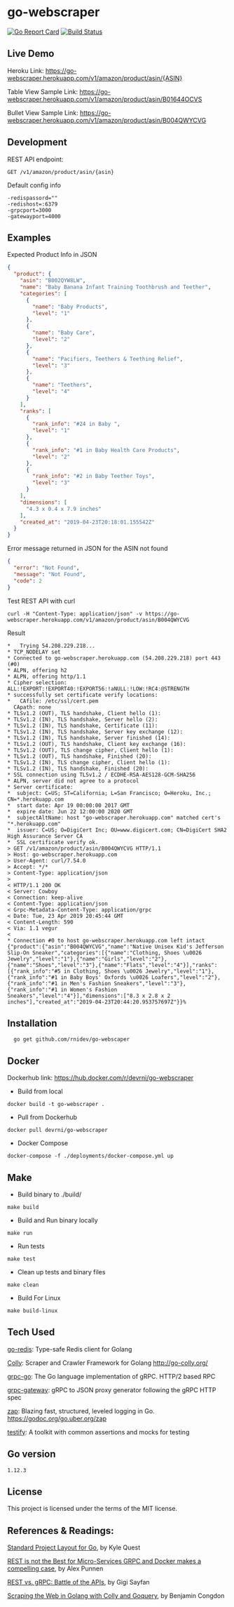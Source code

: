 # go-webscraper

[![Go Report Card](https://goreportcard.com/badge/github.com/rnidev/go-webscraper)](https://goreportcard.com/report/github.com/rnidev/go-webscraper)
[![Build Status](https://travis-ci.org/rnidev/go-webscraper.svg?branch=master)](https://travis-ci.org/rnidev/go-webscraper)

## Live Demo

Heroku Link: https://go-webscraper.herokuapp.com/v1/amazon/product/asin/{ASIN}

Table View Sample Link: https://go-webscraper.herokuapp.com/v1/amazon/product/asin/B01644OCVS

Bullet View Sample Link: https://go-webscraper.herokuapp.com/v1/amazon/product/asin/B004QWYCVG

## Development
REST API endpoint:
```
GET /v1/amazon/product/asin/{asin}
```
Default config info
```
-redispassord=""
-redishost=:6379
-grpcport=3000
-gatewayport=4000
```

## Examples
Expected Product Info in JSON
```JSON
{
  "product": {
    "asin": "B002QYW8LW",
    "name": "Baby Banana Infant Training Toothbrush and Teether",
    "categories": [
      {
        "name": "Baby Products",
        "level": "1"
      },
      {
        "name": "Baby Care",
        "level": "2"
      },
      {
        "name": "Pacifiers, Teethers & Teething Relief",
        "level": "3"
      },
      {
        "name": "Teethers",
        "level": "4"
      }
    ],
    "ranks": [
      {
        "rank_info": "#24 in Baby ",
        "level": "1"
      },
      {
        "rank_info": "#1 in Baby Health Care Products",
        "level": "2"
      },
      {
        "rank_info": "#2 in Baby Teether Toys",
        "level": "3"
      }
    ],
    "dimensions": [
      "4.3 x 0.4 x 7.9 inches"
    ],
    "created_at": "2019-04-23T20:18:01.155542Z"
  }
}
```

Error message returned in JSON for the ASIN not found

```JSON
{
  "error": "Not Found",
  "message": "Not Found",
  "code": 2
}
```

Test REST API with curl
```
curl -H "Content-Type: application/json" -v https://go-webscraper.herokuapp.com/v1/amazon/product/asin/B004QWYCVG
```

Result

```
*   Trying 54.208.229.218...
* TCP_NODELAY set
* Connected to go-webscraper.herokuapp.com (54.208.229.218) port 443 (#0)
* ALPN, offering h2
* ALPN, offering http/1.1
* Cipher selection: ALL:!EXPORT:!EXPORT40:!EXPORT56:!aNULL:!LOW:!RC4:@STRENGTH
* successfully set certificate verify locations:
*   CAfile: /etc/ssl/cert.pem
  CApath: none
* TLSv1.2 (OUT), TLS handshake, Client hello (1):
* TLSv1.2 (IN), TLS handshake, Server hello (2):
* TLSv1.2 (IN), TLS handshake, Certificate (11):
* TLSv1.2 (IN), TLS handshake, Server key exchange (12):
* TLSv1.2 (IN), TLS handshake, Server finished (14):
* TLSv1.2 (OUT), TLS handshake, Client key exchange (16):
* TLSv1.2 (OUT), TLS change cipher, Client hello (1):
* TLSv1.2 (OUT), TLS handshake, Finished (20):
* TLSv1.2 (IN), TLS change cipher, Client hello (1):
* TLSv1.2 (IN), TLS handshake, Finished (20):
* SSL connection using TLSv1.2 / ECDHE-RSA-AES128-GCM-SHA256
* ALPN, server did not agree to a protocol
* Server certificate:
*  subject: C=US; ST=California; L=San Francisco; O=Heroku, Inc.; CN=*.herokuapp.com
*  start date: Apr 19 00:00:00 2017 GMT
*  expire date: Jun 22 12:00:00 2020 GMT
*  subjectAltName: host "go-webscraper.herokuapp.com" matched cert's "*.herokuapp.com"
*  issuer: C=US; O=DigiCert Inc; OU=www.digicert.com; CN=DigiCert SHA2 High Assurance Server CA
*  SSL certificate verify ok.
> GET /v1/amazon/product/asin/B004QWYCVG HTTP/1.1
> Host: go-webscraper.herokuapp.com
> User-Agent: curl/7.54.0
> Accept: */*
> Content-Type: application/json
>
< HTTP/1.1 200 OK
< Server: Cowboy
< Connection: keep-alive
< Content-Type: application/json
< Grpc-Metadata-Content-Type: application/grpc
< Date: Tue, 23 Apr 2019 20:45:44 GMT
< Content-Length: 590
< Via: 1.1 vegur
<
* Connection #0 to host go-webscraper.herokuapp.com left intact
{"product":{"asin":"B004QWYCVG","name":"Native Unisex Kid's Jefferson Slip-On Sneaker","categories":[{"name":"Clothing, Shoes \u0026 Jewelry","level":"1"},{"name":"Girls","level":"2"},{"name":"Shoes","level":"3"},{"name":"Flats","level":"4"}],"ranks":[{"rank_info":"#5 in Clothing, Shoes \u0026 Jewelry","level":"1"},{"rank_info":"#1 in Baby Boys' Oxfords \u0026 Loafers","level":"2"},{"rank_info":"#1 in Men's Fashion Sneakers","level":"3"},{"rank_info":"#1 in Women's Fashion Sneakers","level":"4"}],"dimensions":["8.3 x 2.8 x 2 inches"],"created_at":"2019-04-23T20:44:20.953757697Z"}}%
```

## Installation
```
  go get github.com/rnidev/go-webscaper
```

## Docker
Dockerhub link: https://hub.docker.com/r/devrni/go-webscraper
- Build from local
```
docker build -t go-webscraper .
```
- Pull from Dockerhub
```
docker pull devrni/go-webscraper
```
- Docker Compose
```
docker-compose -f ./deployments/docker-compose.yml up
```

## Make
- Build binary to ./build/
```
make build
```
- Build and Run binary locally
```
make run
```
- Run tests
```
make test
```
- Clean up tests and binary files
```
make clean
```
- Build For Linux
```
make build-linux
```

## Tech Used
[go-redis](https://github.com/go-redis/redis): Type-safe Redis client for Golang

[Colly](https://github.com/gocolly/colly): Scraper and Crawler Framework for Golang http://go-colly.org/

[grpc-go](https://github.com/grpc/grpc-go): The Go language implementation of gRPC. HTTP/2 based RPC

[grpc-gateway](https://github.com/grpc-ecosystem/grpc-gateway): gRPC to JSON proxy generator following the gRPC HTTP spec

[zap](https://github.com/uber-go/zap): Blazing fast, structured, leveled logging in Go. https://godoc.org/go.uber.org/zap

[testify](https://github.com/stretchr/testify): A toolkit with common assertions and mocks for testing

## Go version
```1.12.3```

## License
This project is licensed under the terms of the MIT license.

## References & Readings:
[Standard Project Layout for Go](https://github.com/golang-standards/project-layout), by Kyle Quest

[REST is not the Best for Micro-Services GRPC and Docker makes a compelling case](https://hackernoon.com/rest-in-peace-grpc-for-micro-service-and-grpc-for-the-web-a-how-to-908cc05e1083), by Alex Punnen

[REST vs. gRPC: Battle of the APIs](https://code.tutsplus.com/tutorials/rest-vs-grpc-battle-of-the-apis--cms-30711), by Gigi Sayfan

[Scraping the Web in Golang with Colly and Goquery](https://benjamincongdon.me/blog/2018/03/01/Scraping-the-Web-in-Golang-with-Colly-and-Goquery), by Benjamin Congdon

